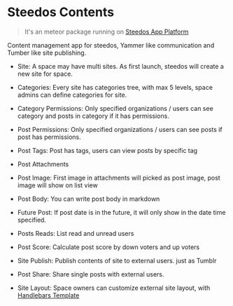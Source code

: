 # Steedos Contents

> It's an meteor package running on [Steedos App Platform](https://github.com/steedos/apps/)

Content management app for steedos,  Yammer like communication and Tumber like site publishing.

- Site: A space may have multi sites. As first launch,  steedos will create a new site for space. 
- Categories: Every site has categories tree, with max 5 levels, space admins can define categories for site. 
- Category Permissions:  Only specified organizations / users can see category and posts in category if it has permissions. 

- Post Permissions: Only specified organizations / users can see posts if post has permissions. 
- Post Tags: Post has tags, users can view posts by specific tag
- Post Attachments
- Post Image: First image in attachments will picked as post image, post image will show on list view
- Post Body: You can write post body in markdown
- Future Post: If post date is in the future, it will only show in the date time specified.
- Posts Reads: List read and unread users
- Post Score: Calculate post score by down voters and up voters

- Site Publish: Publish contents of site to external users. just as Tumblr
- Post Share: Share single posts with external users.
- Site Layout: Space owners can customize external site layout, with [Handlebars Template](http://handlebarsjs.com/) 
